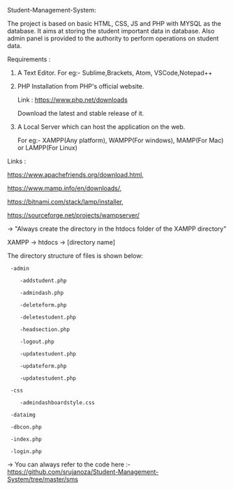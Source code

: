 Student-Management-System:


The project is based on basic HTML, CSS, JS and PHP with MYSQL as the database. It aims at storing the student important data in database. Also admin panel is provided to the authority to perform operations on student data.

Requirements : 

1) A Text Editor.
For eg:- Sublime,Brackets, Atom, VSCode,Notepad++

2) PHP Installation from PHP's official website.

	Link : https://www.php.net/downloads

	Download the latest and stable release of it.

3) A Local Server which can host the application on the web.

	For eg:- XAMPP(Any platform), WAMPP(For windows), MAMP(For Mac) or LAMPP(For Linux)

Links : 

https://www.apachefriends.org/download.html, 

https://www.mamp.info/en/downloads/,

https://bitnami.com/stack/lamp/installer,

https://sourceforge.net/projects/wampserver/

-> "Always create the directory in the htdocs folder of the XAMPP directory"

XAMPP -> htdocs -> [directory name]


The directory structure of files is shown below:

<directory name>

     -admin
	 
        -addstudent.php
		
        -admindash.php
		
        -deleteform.php
		
        -deletestudent.php
		
        -headsection.php
		
        -logout.php
		
        -updatestudent.php
		
        -updateform.php
		
        -updatestudent.php
		
     -css
	 
        -admindashboardstyle.css
		
     -dataimg
	 
     -dbcon.php
	 
     -index.php
	 
     -login.php
	 

-> You can always refer to the code here :- https://github.com/srujanoza/Student-Management-System/tree/master/sms









